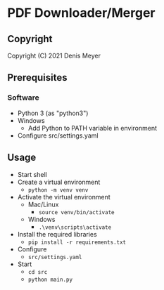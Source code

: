 # PDF Downloader/Merger


## Copyright

Copyright (C) 2021 Denis Meyer

## Prerequisites

### Software

* Python 3 (as "python3")
* Windows
  * Add Python to PATH variable in environment
* Configure src/settings.yaml

## Usage

* Start shell
* Create a virtual environment
  * `python -m venv venv`
* Activate the virtual environment
  * Mac/Linux
    * `source venv/bin/activate`
  * Windows
    * `.\venv\scripts\activate`
* Install the required libraries
  * `pip install -r requirements.txt`
* Configure
    * `src/settings.yaml`
* Start
    * `cd src`
    * `python main.py`
